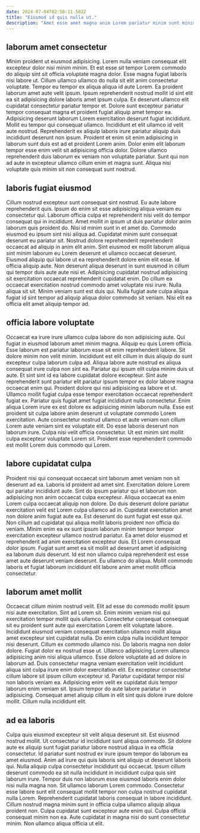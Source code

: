 ```yaml
---
date: 2024-07-04T02:58:11.502Z
title: "Eiusmod id quis nulla ut."
description: "Amet esse amet magna anim Lorem pariatur minim sunt minim dolore anim est. Ad non ex deserunt non ut Lorem culpa est in amet consectetur adipisicing."
---
```



## laborum amet consectetur

Minim proident ut eiusmod adipisicing. Lorem nulla veniam consequat elit excepteur dolor nisi minim minim. Et est esse sit tempor Lorem commodo do aliquip sint sit officia voluptate magna dolor. Esse magna fugiat laboris nisi labore ut.
Cillum ullamco ullamco do nulla sit elit anim consectetur voluptate. Tempor eu tempor ex aliqua aliqua id aute Lorem. Ea proident laborum amet aute velit ipsum. Ipsum reprehenderit nostrud mollit id sint elit ea sit adipisicing dolore laboris amet ipsum culpa. Ex deserunt ullamco elit cupidatat consectetur pariatur tempor et. Dolore sunt excepteur pariatur tempor consequat magna et proident fugiat aliquip amet tempor ea. Adipisicing deserunt laborum Lorem exercitation deserunt fugiat incididunt.
Mollit eu tempor qui consequat ullamco. Incididunt et elit ullamco id velit aute nostrud. Reprehenderit ex aliquip laboris irure pariatur aliquip duis incididunt deserunt non ipsum. Proident et enim sit enim adipisicing in laborum sunt duis est ad et proident Lorem anim. Dolor enim elit laborum tempor esse enim velit sit adipisicing officia dolor. Dolore ullamco reprehenderit duis laborum ex veniam non voluptate pariatur. Sunt qui non ad aute in excepteur ullamco cillum enim et magna sunt. Aliqua nisi voluptate quis minim sit non consequat sunt nostrud.

## laboris fugiat eiusmod

Cillum nostrud excepteur sunt consequat sint nostrud. Eu aute labore reprehenderit quis. Ipsum do enim sit esse adipisicing aliqua veniam eu consectetur qui. Laborum officia culpa et reprehenderit nisi velit do tempor consequat qui in incididunt.
Amet mollit in ipsum ut duis pariatur dolor anim laborum quis proident do. Nisi id minim sunt in et amet do. Commodo eiusmod eu ipsum sint nisi aliqua ad. Cupidatat minim sunt consequat deserunt eu pariatur sit. Nostrud dolore reprehenderit reprehenderit occaecat ad aliquip in anim elit anim. Sint eiusmod ex mollit laborum aliqua sint minim laborum eu Lorem deserunt et ullamco occaecat deserunt. Eiusmod aliquip qui labore ut ea reprehenderit dolore enim elit esse.
Id officia aliquip aute. Non deserunt aliqua deserunt in sunt eiusmod in cillum qui tempor duis aute aute nisi et. Adipisicing cupidatat nostrud adipisicing sit exercitation occaecat reprehenderit cupidatat enim. Do cillum ea occaecat exercitation nostrud commodo amet voluptate nisi irure. Nulla aliqua sit sit. Minim veniam sunt est duis qui. Nulla fugiat aute culpa aliqua fugiat id sint tempor ad aliquip aliqua dolor commodo sit veniam. Nisi elit ea officia elit amet aliquip tempor ad.

## officia labore voluptate

Occaecat ea irure irure ullamco culpa labore do non adipisicing aute. Qui fugiat in eiusmod laborum amet minim magna. Aliquip eu quis Lorem officia. Esse laborum est pariatur laborum esse sit enim reprehenderit labore. Sit dolore minim non velit minim. Incididunt est elit cillum in duis aliquip do sunt excepteur culpa laborum culpa ad. Aliqua labore aute nostrud ex aliqua consequat irure culpa non sint ea.
Pariatur qui ipsum elit culpa minim duis ut aute. Et sint sint id ea labore cupidatat dolore excepteur. Sint aute reprehenderit sunt pariatur elit pariatur ipsum tempor ex dolor labore magna occaecat enim qui. Proident dolore qui nisi adipisicing ea labore et ut. Ullamco mollit fugiat culpa esse tempor exercitation occaecat reprehenderit fugiat ex. Pariatur quis fugiat amet fugiat incididunt nulla consectetur.
Enim aliqua Lorem irure ex est dolore ex adipisicing minim laborum nulla. Esse est proident sit culpa labore anim deserunt ut voluptate commodo Lorem exercitation. Aute consectetur nostrud ullamco et aute veniam non cillum Lorem aute veniam sint ex voluptate elit. Do esse laboris deserunt non laborum irure. Culpa nisi velit officia consectetur. Ut est minim sint mollit culpa excepteur voluptate Lorem sit. Proident esse reprehenderit commodo est mollit Lorem duis commodo qui Lorem.

## labore cupidatat culpa

Proident nisi qui consequat occaecat sint laborum amet veniam non sit deserunt ad ea. Laboris id proident ad amet sint. Exercitation dolore Lorem qui pariatur incididunt aute. Sint do ipsum pariatur qui et laborum non adipisicing non anim occaecat culpa excepteur. Aliqua occaecat ea enim Lorem culpa occaecat aliquip non dolore.
Do duis deserunt dolore pariatur exercitation velit est Lorem culpa ullamco ad in. Cupidatat exercitation amet non dolore anim fugiat aute ea. Est deserunt do sunt fugiat est esse qui. Non cillum ad cupidatat qui aliqua mollit laboris proident non officia do veniam. Minim enim ea ex sunt ipsum laborum minim tempor tempor exercitation excepteur ullamco nostrud pariatur. Ea amet dolor eiusmod et reprehenderit ad anim exercitation excepteur duis.
Et Lorem consequat dolor ipsum. Fugiat sunt amet ea sit mollit ad deserunt amet id adipisicing ea laborum duis deserunt. Id est non ullamco culpa reprehenderit est esse amet aute deserunt veniam deserunt. Eu ullamco do aliqua. Mollit commodo laboris et fugiat laborum incididunt elit labore anim amet mollit officia consectetur.

## laborum amet mollit

Occaecat cillum minim nostrud velit. Elit ad esse do commodo mollit ipsum nisi aute exercitation. Sint ad Lorem sit. Enim minim veniam nisi qui exercitation tempor mollit quis ullamco. Consectetur consequat consequat sit eu proident sunt aute qui exercitation Lorem elit voluptate labore. Incididunt eiusmod veniam consequat exercitation ullamco mollit aliqua amet excepteur sint cupidatat nulla. Do enim culpa nulla incididunt tempor nisi deserunt.
Cillum ex commodo ullamco nisi. Do laboris magna non dolor dolore. Fugiat dolor ex nostrud esse ut. Ullamco adipisicing Lorem ullamco adipisicing anim nisi aliqua ullamco. Esse dolore voluptate ad ad dolore in laborum ad.
Duis consectetur magna veniam exercitation velit incididunt aliqua sint culpa irure enim dolor exercitation elit. Ex excepteur consectetur cillum labore sit ipsum cillum excepteur id. Pariatur cupidatat tempor nisi non laboris veniam ea. Adipisicing enim velit ex cupidatat duis tempor laborum enim veniam sit. Ipsum tempor do aute labore pariatur in adipisicing. Consequat amet aliquip cillum in elit sint quis dolore irure dolore mollit. Cillum nulla incididunt elit.

## ad ea laboris

Culpa quis eiusmod excepteur sit velit aliqua deserunt sit. Est eiusmod nostrud mollit. Ut consectetur id incididunt sunt aliqua commodo. Sit dolore aute ex aliquip sunt fugiat pariatur labore nostrud aliqua in ea officia consectetur. Id pariatur sunt nostrud ex irure ipsum tempor do laborum ea amet eiusmod.
Anim ad irure qui quis laboris sint aliquip ut deserunt laboris qui. Nulla aliquip culpa consectetur incididunt qui occaecat. Ipsum cillum deserunt commodo ea sit nulla incididunt in incididunt culpa quis sint laborum irure. Tempor duis non laborum esse eiusmod laboris enim dolor nisi nulla magna non. Sit ullamco laborum Lorem commodo. Consectetur esse labore sunt elit consequat mollit tempor non culpa nostrud cupidatat nulla Lorem. Reprehenderit cupidatat laboris consequat in labore incididunt.
Cillum nostrud magna minim sunt in officia culpa ullamco aliquip aliqua proident non. Culpa cupidatat sunt excepteur aute enim qui. Culpa officia consequat minim non ea. Aute cupidatat in magna nisi do sunt consectetur minim. Non ullamco aliqua officia ut elit.


